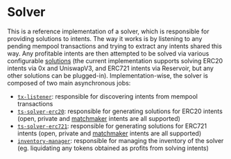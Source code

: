 # Solver

This is a reference implementation of a solver, which is responsible for providing solutions to intents. The way it works is by listening to any pending mempool transactions and trying to extract any intents shared this way. Any profitable intents are then attempted to be solved via various configurable [solutions](./solutions) (the current implementation supports solving ERC20 intents via 0x and UniswapV3, and ERC721 intents via Reservoir, but any other solutions can be plugged-in). Implementation-wise, the solver is composed of two main asynchronous jobs:

- [`tx-listener`](./jobs/tx-listener.ts): responsible for discovering intents from mempool transactions
- [`ts-solver-erc20`](./jobs/tx-solver-erc20.ts): responsible for generating solutions for ERC20 intents (open, private and [matchmaker](../matchmaker) intents are all supported)
- [`ts-solver-erc721`](./jobs/tx-solver-erc721.ts): responsible for generating solutions for ERC721 intents (open, private and [matchmaker](../matchmaker) intents are all supported)
- [`inventory-manager`](./jobs/inventory-manager.ts): responsible for managing the inventory of the solver (eg. liquidating any tokens obtained as profits from solving intents)
